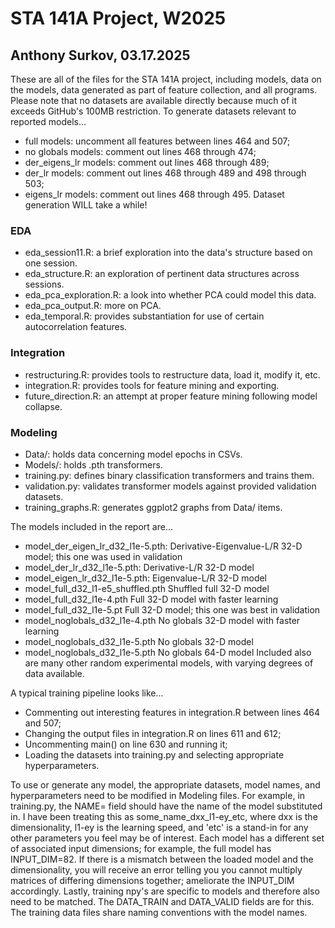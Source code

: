 # STA 141A Project, W2025
## Anthony Surkov, 03.17.2025

These are all of the files for the STA 141A project, including models, data on the models, data generated as part of feature collection, and all programs.
Please note that no datasets are available directly because much of it exceeds GitHub's 100MB restriction. To generate datasets relevant to reported models...
- full models: uncomment all features between lines 464 and 507;
- no globals models: comment out lines 468 through 474;
- der_eigens_lr models: comment out lines 468 through 489;
- der_lr models: comment out lines 468 through 489 and 498 through 503;
- eigens_lr models: comment out lines 468 through 495.
Dataset generation WILL take a while!

### EDA
- eda_session11.R: a brief exploration into the data's structure based on one session.
- eda_structure.R: an exploration of pertinent data structures across sessions.
- eda_pca_exploration.R: a look into whether PCA could model this data.
- eda_pca_output.R: more on PCA.
- eda_temporal.R: provides substantiation for use of certain autocorrelation features.

### Integration
- restructuring.R: provides tools to restructure data, load it, modify it, etc.
- integration.R: provides tools for feature mining and exporting.
- future_direction.R: an attempt at proper feature mining following model collapse.

### Modeling
- Data/: holds data concerning model epochs in CSVs.
- Models/: holds .pth transformers.
- training.py: defines binary classification transformers and trains them.
- validation.py: validates transformer models against provided validation datasets.
- training_graphs.R: generates ggplot2 graphs from Data/ items.

The models included in the report are...
- model_der_eigen_lr_d32_l1e-5.pth: Derivative-Eigenvalue-L/R 32-D model; this one was used in validation
- model_der_lr_d32_l1e-5.pth:       Derivative-L/R 32-D model
- model_eigen_lr_d32_l1e-5.pth:     Eigenvalue-L/R 32-D model
- model_full_d32_l1-e5_shuffled.pth Shuffled full 32-D model
- model_full_d32_l1e-4.pth          Full 32-D model with faster learning
- model_full_d32_l1e-5.pt           Full 32-D model; this one was best in validation
- model_noglobals_d32_l1e-4.pth     No globals 32-D model with faster learning
- model_noglobals_d32_l1e-5.pth     No globals 32-D model
- model_noglobals_d32_l1e-5.pth     No globals 64-D model
Included also are many other random experimental models, with varying degrees of data available.

A typical training pipeline looks like...
- Commenting out interesting features in integration.R between lines 464 and 507;
- Changing the output files in integration.R on lines 611 and 612;
- Uncommenting main() on line 630 and running it;
- Loading the datasets into training.py and selecting appropriate hyperparameters.

To use or generate any model, the appropriate datasets, model names, and hyperparameters need to be modified in Modeling files.
For example, in training.py, the NAME= field should have the name of the model substituted in. I have been treating this as some_name_dxx_l1-ey_etc, where dxx is the dimensionality, l1-ey is the learning speed, and 'etc' is a stand-in for any other parameters you feel may be of interest.
Each model has a different set of associated input dimensions; for example, the full model has INPUT_DIM=82. If there is a mismatch between the loaded model and the dimensionality, you will receive an error telling you you cannot multiply matrices of differing dimensions together; ameliorate the INPUT_DIM accordingly.
Lastly, training npy's are specific to models and therefore also need to be matched. The DATA_TRAIN and DATA_VALID fields are for this. The training data files share naming conventions with the model names.

